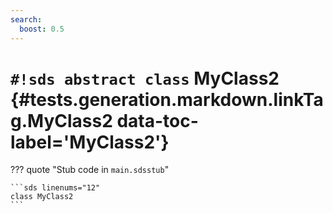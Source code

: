 ```yaml
---
search:
  boost: 0.5
---
```


# `#!sds abstract class` MyClass2 {#tests.generation.markdown.linkTag.MyClass2 data-toc-label='MyClass2'}

??? quote "Stub code in `main.sdsstub`"

    ```sds linenums="12"
    class MyClass2
    ```
